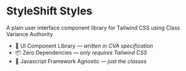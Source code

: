 # StyleShift Styles

A plain user interface component library for Tailwind CSS using Class Variance Authority

- 🎨 UI Component Library — _written in CVA specification_
- 📦 Zero Dependencies — _only requires Tailwind CSS_
- 🎯 Javascript Framework Agnostic — _just the classes_
